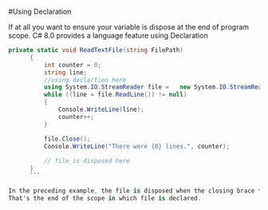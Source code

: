 #Using Declaration

If at all you want to ensure your variable is dispose at the end of program scope. C# 8.0 provides a language feature using Declaration

```csharp
private static void ReadTextFile(string FilePath)
      {
          int counter = 0;
          string line;
          //using declartion here
          using System.IO.StreamReader file =   new System.IO.StreamReader(FilePath);
          while ((line = file.ReadLine()) != null)
          {
              Console.WriteLine(line);
              counter++;
          }

          file.Close();
          Console.WriteLine("There were {0} lines.", counter);         
         
          // file is disposed here
      }
      ```
      
In the preceding example, the file is disposed when the closing brace for the method is reached. 
That's the end of the scope in which file is declared.
